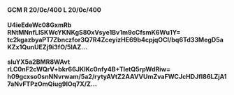 #### GCM R 20/0c/400 L 20/0c/400
**U4ieEdeWc08GxmRb**<br/>**RNtMNnfLlSKWcYKNKgS80xVsye1Bv1m9cCfsmK6Wu1Y=**<br/>**tc2kgazbyaPT7Zbnczfor3Q7R4ZceyizHE69b4cpjqOCl/bq6Td33MegD5aKZx1QunUEZj9i3fO/5lAZ...**<br/><br/>
**sIuYX5a2BMR8WAvt**<br/>**rLC0nF2cWQrV+bkr66JKlKc0nfy4B+TletQ5rpWdRiw=**<br/>**h09gcxso0snNNvrwam/5a2/rytyAVtZ2AAVVUmZvaFWCJcHDJfI86LZjA17aNvFTPzOmQiug9lOq7X/Z...**